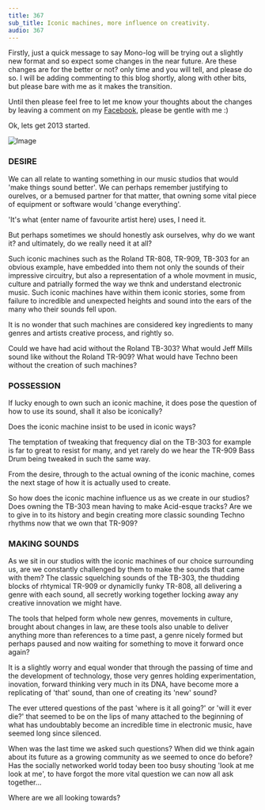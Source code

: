 ```yaml
---
title: 367
sub_title: Iconic machines, more influence on creativity.
audio: 367
---
```


Firstly, just a quick message to say Mono-log will be trying out a slightly new format and so expect some changes in the near future. 
Are these changes are for the better or not? only time and you will tell, and please do so. I will be adding commenting to this blog shortly, along with other bits, but please bare with me as it makes the transition. 

Until then please feel free to let me know your thoughts about the changes by leaving a comment on my <a href="http://www.facebook.com/martin.thompson.904" title="Facebook">Facebook</a>, please be gentle with me :) 

Ok, lets get 2013 started.

![Image](/assets/img/Snd-367.png)

### DESIRE #

We can all relate to wanting something in our music studios that would 'make things sound better'. We can perhaps remember justifying to ourelves, or a bemused partner for that matter, that owning some vital piece of equipment or software would 'change everything'. 

'It's what (enter name of favourite artist here) uses, I need it.

But perhaps sometimes we should honestly ask ourselves, why do we want it? and ultimately, do we really need it at all?

Such iconic machines such as the Roland TR-808, TR-909, TB-303 for an obvious example, have embedded into them not only the sounds of their impressive circuitry, but also a representation of a whole movment in music, culture and patrially formed the way we thnk and understand electronic music. Such iconic machines have within them iconic stories, some from failure to incredible and unexpected heights and sound into the ears of the many who their sounds fell upon.

It is no wonder that such machines are considered key ingredients  to many genres and artists creative process, and rightly so.

Could we have had acid without the Roland TB-303? 
What would Jeff Mills sound like without the Roland TR-909? 
What would have Techno been without the creation of such machines?

### POSSESSION #

If lucky enough to own such an iconic machine, it does pose the question of how to use its sound, shall it also be iconically?

Does the iconic machine insist to be used in iconic ways? 

The temptation of tweaking that frequency dial on the TB-303 for example is far to great to resist for many, and yet rarely do we hear the TR-909 Bass Drum being tweaked in such the same way.

From the desire, through to the actual owning of the iconic machine, comes the next stage of how it is actually used to create. 

So how does the iconic machine influence us as we create in our studios?
Does owning the TB-303 mean having to make Acid-esque tracks? 
Are we to give in to its history and begin creating more classic sounding Techno rhythms now that we own that TR-909?

### MAKING SOUNDS #

As we sit in our studios with the iconic machines of our choice surrounding us, are we constantly challenged by them to make the sounds that came with them? The classic squelching sounds of the TB-303, the thudding blocks of rhtymical TR-909 or dynamiclly funky TR-808, all delivering a genre with each sound, all secretly working together locking away any creative innovation we might have. 

The tools that helped form whole new genres, movements in culture, brought about changes in law, are these tools also unable to deliver anything more than references to a time past, a genre nicely formed but perhaps paused and now waiting for something to move it forward once again?

It is a slightly worry and equal wonder that through the passing of time and the development of technology, those very genres holding experimentation, inovation, forward thinking very much in its DNA, have become more a replicating of 'that' sound, than one of creating its 'new' sound?

The ever uttered questions of the past 'where is it all going?' or 'will it ever die?' that seemed to be on the lips of many attached to the beginning of what has undoubtably become an incredible time in electronic music, have seemed long since silenced. 

When was the last time we asked such questions? 
When did we think again about its future as a growing community as we seemed to once do before? 
Has the socially networked world today been too busy shouting 'look at me look at me', to have forgot the more vital question we can now all ask together…

Where are we all looking towards?